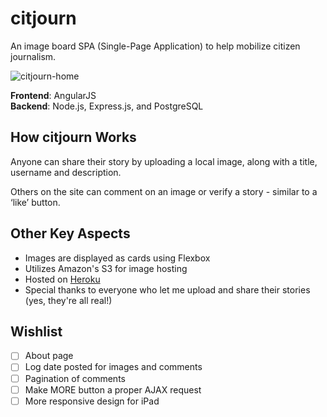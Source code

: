 # citjourn
An image board SPA (Single-Page Application) to help mobilize citizen journalism.

![citjourn-home](https://user-images.githubusercontent.com/26869552/31866015-e77c7742-b778-11e7-8cd2-8b34e940b678.png)

**Frontend**: AngularJS <br>
**Backend**:  Node.js, Express.js, and PostgreSQL

## How citjourn Works
Anyone can share their story by uploading a local image, along with a title, username and description.

Others on the site can comment on an image or verify a story - similar to a ‘like’ button.

## Other Key Aspects
- Images are displayed as cards using Flexbox
- Utilizes Amazon's S3 for image hosting
- Hosted on [Heroku](https://citjourn.herokuapp.com/)
- Special thanks to everyone who let me upload and share their stories (yes, they're all real!)

## Wishlist
- [ ] About page
- [ ] Log date posted for images and comments
- [ ] Pagination of comments
- [ ] Make MORE button a proper AJAX request
- [ ] More responsive design for iPad
